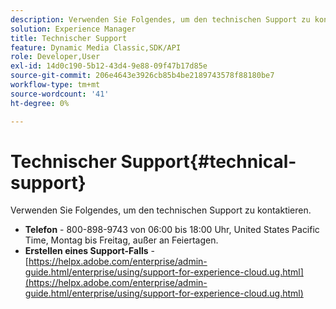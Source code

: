 ```yaml
---
description: Verwenden Sie Folgendes, um den technischen Support zu kontaktieren.
solution: Experience Manager
title: Technischer Support
feature: Dynamic Media Classic,SDK/API
role: Developer,User
exl-id: 14d0c190-5b12-43d4-9e88-09f47b17d85e
source-git-commit: 206e4643e3926cb85b4be2189743578f88180be7
workflow-type: tm+mt
source-wordcount: '41'
ht-degree: 0%

---
```


# Technischer Support{#technical-support}

Verwenden Sie Folgendes, um den technischen Support zu kontaktieren.

* **Telefon** - 800-898-9743 von 06:00 bis 18:00 Uhr, United States Pacific Time, Montag bis Freitag, außer an Feiertagen.
* **Erstellen eines Support-Falls** - [https://helpx.adobe.com/enterprise/admin-guide.html/enterprise/using/support-for-experience-cloud.ug.html](https://helpx.adobe.com/enterprise/admin-guide.html/enterprise/using/support-for-experience-cloud.ug.html)
